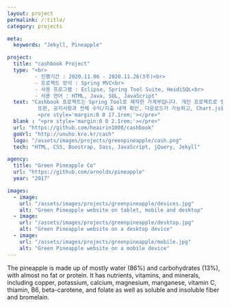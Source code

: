 ```yaml
---
layout: project
permalink: /:title/
category: projects

meta:
  keywords: "Jekyll, Pineapple"

project:
  title: "cashbook Project"
  type: "<br>
         - 진행기간 : 2020.11.06 - 2020.11.26(3주)<br>
         - 프로젝트 방식 : Spring MVC<br>
         - 사용 프로그램 : Eclipse, Spring Tool Suite, HeidiSQL<br>
         - 사용 언어 : HTML, Java, SQL, JavaScript"
  text: "Cashbook 프로젝트는 Spring Tool로 제작한 가계부입니다. 개인 프로젝트로 캘린더API를 사용해 달력을 표시하여 전체적인 수익, 지출을 확인 가능합니다.<br>
          또한, 공지사항과 전체 수익/지출 내역 확인, 다운로드가 가능하고, Chart.js를 이용해 여러 통계차트를 확인할 수 있습니다.
          <pre style='margin:0 0 17.1rem;'></pre>"
  blank : "<pre style='margin:0 0 2.1rem;'></pre>"
  url: "https://github.com/heairin1008/cashbook"
  goUrl: "http://unuho.kro.kr/cash"
  logo: "/assets/images/projects/greenpineapple/cash.png"
  tech: "HTML, CSS, Boostrap, Sass, JavaScript, jQuery, Jekyll"

agency:
  title: "Green Pineapple Co"
  url: "https://github.com/arnolds/pineapple"
  year: "2017"

images:
  - image:
    url: "/assets/images/projects/greenpineapple/devices.jpg"
    alt: "Green Pineapple website on tablet, mobile and desktop"
  - image:
    url: "/assets/images/projects/greenpineapple/desktop.jpg"
    alt: "Green Pineapple website on a desktop device"
  - image:
    url: "/assets/images/projects/greenpineapple/mobile.jpg"
    alt: "Green Pineapple website on a mobile device"
---
```

<p>The pineapple is made up of mostly water (86%) and carbohydrates (13%), with almost no fat or protein. It has nutrients, vitamins, and minerals, including copper, potassium, calcium, magnesium, manganese, vitamin C, thiamin, B6, beta-carotene, and folate as well as soluble and insoluble fiber and bromelain.</p>
